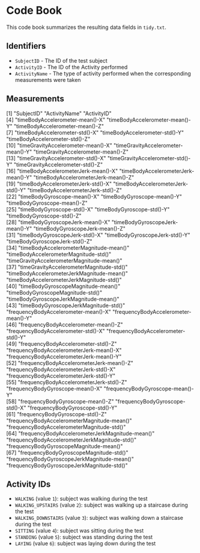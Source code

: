 # Code Book

This code book summarizes the resulting data fields in `tidy.txt`.

## Identifiers

* `SubjectID` - The ID of the test subject
* `ActivityID` - The ID of the Activity performed
* `ActivityName` - The type of activity performed when the corresponding measurements were taken

## Measurements

[1] "SubjectID"                                      "ActivityName"                                   "ActivityID"                                    
 [4] "timeBodyAccelerometer-mean()-X"                 "timeBodyAccelerometer-mean()-Y"                 "timeBodyAccelerometer-mean()-Z"                
 [7] "timeBodyAccelerometer-std()-X"                  "timeBodyAccelerometer-std()-Y"                  "timeBodyAccelerometer-std()-Z"                 
[10] "timeGravityAccelerometer-mean()-X"              "timeGravityAccelerometer-mean()-Y"              "timeGravityAccelerometer-mean()-Z"             
[13] "timeGravityAccelerometer-std()-X"               "timeGravityAccelerometer-std()-Y"               "timeGravityAccelerometer-std()-Z"              
[16] "timeBodyAccelerometerJerk-mean()-X"             "timeBodyAccelerometerJerk-mean()-Y"             "timeBodyAccelerometerJerk-mean()-Z"            
[19] "timeBodyAccelerometerJerk-std()-X"              "timeBodyAccelerometerJerk-std()-Y"              "timeBodyAccelerometerJerk-std()-Z"             
[22] "timeBodyGyroscope-mean()-X"                     "timeBodyGyroscope-mean()-Y"                     "timeBodyGyroscope-mean()-Z"                    
[25] "timeBodyGyroscope-std()-X"                      "timeBodyGyroscope-std()-Y"                      "timeBodyGyroscope-std()-Z"                     
[28] "timeBodyGyroscopeJerk-mean()-X"                 "timeBodyGyroscopeJerk-mean()-Y"                 "timeBodyGyroscopeJerk-mean()-Z"                
[31] "timeBodyGyroscopeJerk-std()-X"                  "timeBodyGyroscopeJerk-std()-Y"                  "timeBodyGyroscopeJerk-std()-Z"                 
[34] "timeBodyAccelerometerMagnitude-mean()"          "timeBodyAccelerometerMagnitude-std()"           "timeGravityAccelerometerMagnitude-mean()"      
[37] "timeGravityAccelerometerMagnitude-std()"        "timeBodyAccelerometerJerkMagnitude-mean()"      "timeBodyAccelerometerJerkMagnitude-std()"      
[40] "timeBodyGyroscopeMagnitude-mean()"              "timeBodyGyroscopeMagnitude-std()"               "timeBodyGyroscopeJerkMagnitude-mean()"         
[43] "timeBodyGyroscopeJerkMagnitude-std()"           "frequencyBodyAccelerometer-mean()-X"            "frequencyBodyAccelerometer-mean()-Y"           
[46] "frequencyBodyAccelerometer-mean()-Z"            "frequencyBodyAccelerometer-std()-X"             "frequencyBodyAccelerometer-std()-Y"            
[49] "frequencyBodyAccelerometer-std()-Z"             "frequencyBodyAccelerometerJerk-mean()-X"        "frequencyBodyAccelerometerJerk-mean()-Y"       
[52] "frequencyBodyAccelerometerJerk-mean()-Z"        "frequencyBodyAccelerometerJerk-std()-X"         "frequencyBodyAccelerometerJerk-std()-Y"        
[55] "frequencyBodyAccelerometerJerk-std()-Z"         "frequencyBodyGyroscope-mean()-X"                "frequencyBodyGyroscope-mean()-Y"               
[58] "frequencyBodyGyroscope-mean()-Z"                "frequencyBodyGyroscope-std()-X"                 "frequencyBodyGyroscope-std()-Y"                
[61] "frequencyBodyGyroscope-std()-Z"                 "frequencyBodyAccelerometerMagnitude-mean()"     "frequencyBodyAccelerometerMagnitude-std()"     
[64] "frequencyBodyAccelerometerJerkMagnitude-mean()" "frequencyBodyAccelerometerJerkMagnitude-std()"  "frequencyBodyGyroscopeMagnitude-mean()"        
[67] "frequencyBodyGyroscopeMagnitude-std()"          "frequencyBodyGyroscopeJerkMagnitude-mean()"     "frequencyBodyGyroscopeJerkMagnitude-std()"     

## Activity IDs

* `WALKING` (value `1`): subject was walking during the test
* `WALKING_UPSTAIRS` (value `2`): subject was walking up a staircase during the test
* `WALKING_DOWNSTAIRS` (value `3`): subject was walking down a staircase during the test
* `SITTING` (value `4`): subject was sitting during the test
* `STANDING` (value `5`): subject was standing during the test
* `LAYING` (value `6`): subject was laying down during the test
